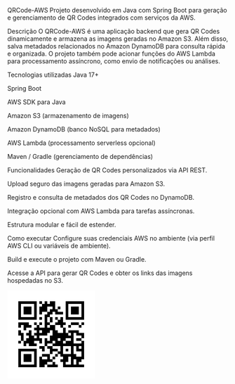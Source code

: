 QRCode-AWS
Projeto desenvolvido em Java com Spring Boot para geração e gerenciamento de QR Codes integrados com serviços da AWS.

Descrição
O QRCode-AWS é uma aplicação backend que gera QR Codes dinamicamente e armazena as imagens geradas no Amazon S3. Além disso, salva metadados relacionados no Amazon DynamoDB para consulta rápida e organizada. O projeto também pode acionar funções do AWS Lambda para processamento assíncrono, como envio de notificações ou análises.

Tecnologias utilizadas
Java 17+

Spring Boot

AWS SDK para Java

Amazon S3 (armazenamento de imagens)

Amazon DynamoDB (banco NoSQL para metadados)

AWS Lambda (processamento serverless opcional)

Maven / Gradle (gerenciamento de dependências)

Funcionalidades
Geração de QR Codes personalizados via API REST.

Upload seguro das imagens geradas para Amazon S3.

Registro e consulta de metadados dos QR Codes no DynamoDB.

Integração opcional com AWS Lambda para tarefas assíncronas.

Estrutura modular e fácil de estender.

Como executar
Configure suas credenciais AWS no ambiente (via perfil AWS CLI ou variáveis de ambiente).

Build e execute o projeto com Maven ou Gradle.

Acesse a API para gerar QR Codes e obter os links das imagens hospedadas no S3.




![Diagrama](./3feb1ef0-ab2f-4ee5-986b-ef90db02eed2.png)

